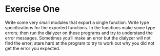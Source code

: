 Exercise One
============

Write some very small modules that export a single function. Write type
specifications for the exported functions. In the functions make some type
errors; then run the dialyzer on these programs and try to understand the
error messages. Sometimes you’ll make an error but the dialyzer will not
find the error; stare hard at the program to try to work out why you did
not get the error you expected.
